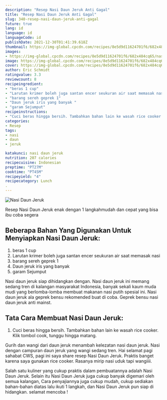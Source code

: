```yaml
---
description: "Resep Nasi Daun Jeruk Anti Gagal"
title: "Resep Nasi Daun Jeruk Anti Gagal"
slug: 340-resep-nasi-daun-jeruk-anti-gagal
future: true
lang: id
language: id
languageCode: id
publishDate: 2021-12-30T01:41:39.618Z 
thumbnail: https://img-global.cpcdn.com/recipes/8e5d9d11624701f6/682x484cq65/nasi-daun-jeruk-foto-resep-utama.png
images:
- https://img-global.cpcdn.com/recipes/8e5d9d11624701f6/682x484cq65/nasi-daun-jeruk-foto-resep-utama.png
image: https://img-global.cpcdn.com/recipes/8e5d9d11624701f6/682x484cq65/nasi-daun-jeruk-foto-resep-utama.png
cover: https://img-global.cpcdn.com/recipes/8e5d9d11624701f6/682x484cq65/nasi-daun-jeruk-foto-resep-utama.png
author: Eric Schmidt
ratingvalue: 3.3
reviewcount: 8
recipeingredient:
- "beras 1 cup"
- "Larutan krimer boleh juga santan encer seukuran air saat memasak nasi "
- "barang sereh geprek 1"
- "Daun jeruk iris yang banyak "
- "garam Sejumput"
recipeinstructions:
- "Cuci beras hingga bersih. Tambahkan bahan lain ke wasah rice cooker. Klik tombol cook, tunggu hingga matang."
categories:
- Resep
tags:
- nasi
- daun
- jeruk

katakunci: nasi daun jeruk 
nutrition: 207 calories
recipecuisine: Indonesian
preptime: "PT27M"
cooktime: "PT45M"
recipeyield: "4"
recipecategory: Lunch
. 
---
```



![Nasi Daun Jeruk](https://img-global.cpcdn.com/recipes/8e5d9d11624701f6/682x484cq65/nasi-daun-jeruk-foto-resep-utama.png)

Resep Nasi Daun Jeruk  enak dengan 1 langkahmudah dan cepat yang bisa ibu coba segera

<!--inarticleads1-->

## Beberapa Bahan Yang Digunakan Untuk Menyiapkan Nasi Daun Jeruk:

1. beras 1 cup
1. Larutan krimer boleh juga santan encer seukuran air saat memasak nasi 
1. barang sereh geprek 1
1. Daun jeruk iris yang banyak 
1. garam Sejumput

Nasi daun jeruk siap dihidangkan dengan. Nasi daun jeruk ini memang sedang tren di kalangan masyarakat Indonesia, banyak sekali kaum muda mudi yang berlomba-lomba membuat makanan nasi putih spesial ini. Nasi daun jeruk ala geprek bensu rekomended buat di coba. Geprek bensu nasi daun jeruk anti mainst. 

<!--inarticleads2-->

## Tata Cara Membuat Nasi Daun Jeruk:

1. Cuci beras hingga bersih. Tambahkan bahan lain ke wasah rice cooker. Klik tombol cook, tunggu hingga matang.


Gurih dan wangi dari daun jeruk menambah kelezatan nasi daun jeruk. Nasi dengan campuran daun jeruk yang wangi sedang tren. Hai selamat pagi sahabat CWS, pagi ini saya share resep Nasi Daun Jeruk. Praktis banget karena saya gunakan rice cooker. Rasanya mirip nasi uduk tapi wangiiii. 

Salah satu kuliner yang cukup praktis dalam pembuatannya adalah  Nasi Daun Jeruk. Selain itu  Nasi Daun Jeruk  juga cukup banyak digemari oleh semua kalangan, Cara penyajiannya juga cukup mudah, cukup sediakan bahan-bahan diatas lalu ikuti 1 langkah, dan  Nasi Daun Jeruk  pun siap di hidangkan. selamat mencoba !
